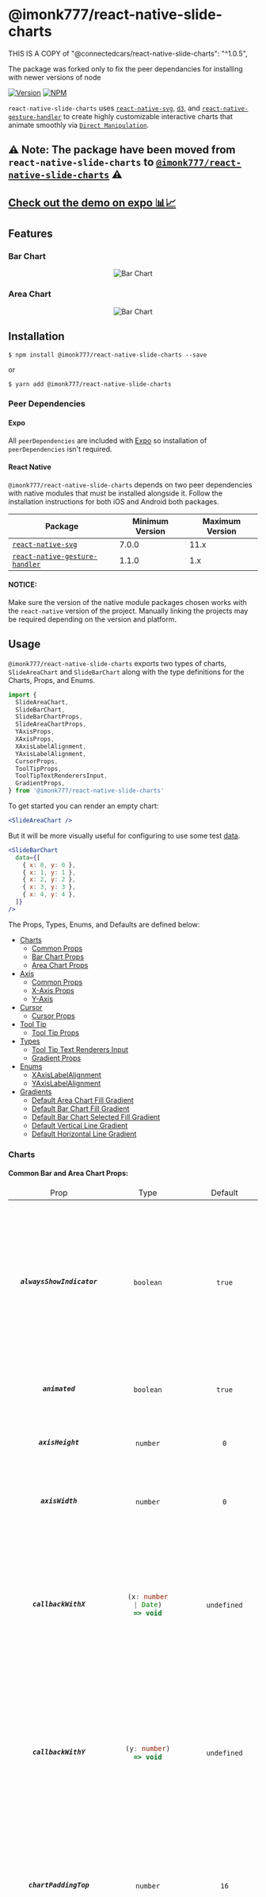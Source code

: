 # @imonk777/react-native-slide-charts

THIS IS A COPY of "@connectedcars/react-native-slide-charts": "^1.0.5",

The package was forked only to fix the peer dependancies for installing with newer versions of node

[![Version](https://img.shields.io/npm/v/@imonk777/react-native-slide-charts.svg)](https://www.npmjs.com/package/@imonk777/react-native-slide-charts)
[![NPM](https://img.shields.io/npm/dm/@imonk777/react-native-slide-charts.svg)](https://www.npmjs.com/package/@imonk777/react-native-slide-charts)

`react-native-slide-charts` uses [`react-native-svg`](https://github.com/react-native-community/react-native-svg), [`d3`](https://github.com/d3/d3), and [`react-native-gesture-handler`](https://github.com/software-mansion/react-native-gesture-handler) to create highly customizable interactive charts that animate smoothly via [`Direct Manipulation`](https://facebook.github.io/react-native/docs/direct-manipulation).

## :warning: Note: The package have been moved from `react-native-slide-charts` to [`@imonk777/react-native-slide-charts`](https://www.npmjs.com/package/@imonk777/react-native-slide-charts) :warning:

## [Check out the demo on expo 📊📈](https://snack.expo.io/@nhannah/react-native-slide-charts)

## Features

### Bar Chart

<p align="center">
  <img alt="Bar Chart" src="./screenshots/BarChart.gif">
</p>

### Area Chart

<p align="center">
  <img alt="Bar Chart" src="./screenshots/AreaChart.gif">
</p>

## Installation

```console
$ npm install @imonk777/react-native-slide-charts --save
```

or

```console
$ yarn add @imonk777/react-native-slide-charts
```

### Peer Dependencies

#### Expo

All `peerDependencies` are included with [Expo](https://expo.io/) so installation of `peerDependencies` isn't required.

#### React Native

`@imonk777/react-native-slide-charts` depends on two peer dependencies with native modules that must be installed alongside it. Follow the installation instructions for both iOS and Android both packages.

| Package                                                                                               | Minimum Version | Maximum Version |
| ----------------------------------------------------------------------------------------------------- | --------------- | --------------- |
| [`react-native-svg`](https://github.com/react-native-community/react-native-svg)                      | 7.0.0           | 11.x             |
| [`react-native-gesture-handler`](https://github.com/software-mansion/react-native-gesture-handler)    | 1.1.0           | 1.x             |

#### NOTICE:

Make sure the version of the native module packages chosen works with the `react-native` version of the project. Manually linking the projects may be required depending on the version and platform.

## Usage

`@imonk777/react-native-slide-charts` exports two types of charts, `SlideAreaChart` and `SlideBarChart` along with the type definitions for the Charts, Props, and Enums.

```jsx
import {
  SlideAreaChart,
  SlideBarChart,
  SlideBarChartProps,
  SlideAreaChartProps,
  YAxisProps,
  XAxisProps,
  XAxisLabelAlignment,
  YAxisLabelAlignment,
  CursorProps,
  ToolTipProps,
  ToolTipTextRenderersInput,
  GradientProps,
} from '@imonk777/react-native-slide-charts'
```

To get started you can render an empty chart:

```jsx
<SlideAreaChart />
```

But it will be more visually useful for configuring to use some test [data](#data).

```jsx
<SlideBarChart
  data={[
    { x: 0, y: 0 },
    { x: 1, y: 1 },
    { x: 2, y: 2 },
    { x: 3, y: 3 },
    { x: 4, y: 4 },
  ]}
/>
```

The Props, Types, Enums, and Defaults are defined below:

- [Charts](#charts)
  - [Common Props](#common-bar-and-area-chart-props)
  - [Bar Chart Props](#bar-chart-props)
  - [Area Chart Props](#area-chart-props)
- [Axis](#axis)
  - [Common Props](#common-x-and-y-axis-props)
  - [X-Axis Props](#x-axis-props)
  - [Y-Axis](#y-axis-props)
- [Cursor](#cursor)
  - [Cursor Props](#cursor-props)
- [Tool Tip](#tool-tip)
  - [Tool Tip Props](#tool-tip-props)
- [Types](#types)
  - [Tool Tip Text Renderers Input](#tool-tip-text-renderers-input)
  - [Gradient Props](#gradient-props)
- [Enums](#enums)
  - [XAxisLabelAlignment](#xaxislabelalignment)
  - [YAxisLabelAlignment](#yaxislabelalignment)
- [Gradients](#gradients)
  - [Default Area Chart Fill Gradient](#default-area-chart-fill-gradient)
  - [Default Bar Chart Fill Gradient](#default-bar-chart-fill-gradient)
  - [Default Bar Chart Selected Fill Gradient](#default-bar-chart-selected-fill-gradient)
  - [Default Vertical Line Gradient](#default-vertical-line-gradient)
  - [Default Horizontal Line Gradient](#default-horizontal-line-gradient)

### Charts

#### Common Bar and Area Chart Props:

<table>
<thead>
<tr>
<td align="center">
  Prop
</td>
<td align="center">
  Type
</td>
<td align="center">
  Default
</td>
<td align="left">
  Note
</td>
</tr>
</thead>
<tbody>
<tr>
<td align="center">
  
  ##### `alwaysShowIndicator`
</td>
<td align="center">

`boolean`

</td>
<td align="center">

`true`

</td>
<td align="left">

Determines if the indicator for the chart should be visible always or just when being touched.<br/><br/>For [`SlideAreaChart`](#area-chart-props) the indicator is the [`CursorMarker`, `CursorLine`](#cursor), and [`ToolTip`](#tool-tip).<br/><br/>For [`SlideBarChart`](#bar-chart-props) the indicator is the [`barSelectedColor`](#barselectedcolor) or [`renderSelectedFillGradient`](#renderselectedfillgradient) and [`ToolTip`](#tool-tip).

</td>
</tr>
<tr>
<td align="center">
  
  ##### `animated`
</td>
<td align="center">

`boolean`

</td>
<td align="center">

`true`

</td>
<td align="left">

Animates the charts on mounting and between prop updates.

</td>
</tr>
<tr>
<td align="center">
  
  ##### `axisHeight`
</td>
<td align="center">

`number`

</td>
<td align="center">

`0`

</td>
<td align="left">

Height of the area below the chart for the X-Axis markers and label to render in.

</td>
</tr>
<tr>
<td align="center">
  
  ##### `axisWidth`
</td>
<td align="center">

`number`

</td>
<td align="center">

`0`

</td>
<td align="left">

Width of the area left of the chart for the Y-Axis markers and label to render in.

</td>
</tr>
<tr>
<td align="center">
  
  ##### `callbackWithX`
</td>
<td align="center">

```ts
(x: number
| Date)
=> void
```

</td>
<td align="center">

`undefined`

</td>
<td align="left">

Callback function that provides the current [Cursor](#cursor) position `x`. As this is firing off of a continuous animation and not state the usage should match appropriately.<br/><br/>e.g. This can be used in conjunction with an array of timed gps points to move an indicator along a path on a map.

</td>
</tr>
<tr>
<td align="center">
  
  ##### `callbackWithY`
</td>
<td align="center">

```ts
(y: number)
=> void
```

</td>
<td align="center">

`undefined`

</td>
<td align="left">

Callback function that provides the current [Cursor](#cursor) position `y`. As this is firing off of a continuous animation and not state the usage should match appropriately.<br/><br/>e.g. This can be used with direct manipulation on a `TextInput` to display the current value outside the chart.

</td>
</tr>
<tr>
<td align="center">
  
  ##### `chartPaddingTop`
</td>
<td align="center">

`number`

</td>
<td align="center">

`16`

</td>
<td align="left">

Pushes the rendered height of the data within the chart down to make room for the [`ToolTip`](#tool-tip-props) at the max. The [`ToolTip`](#tool-tip-props) will render outside of the chart component if desired so this can be set to `0`, or adjusted for using [`paddingTop`](#paddingtop) or [`style`](#style) instead if desired.

</td>
</tr>
<tr>
<td align="center">
  
  ##### `data`
</td>
<td align="center">

```ts
Array<{
  x: number
  | Date,
  y: number
}>
```

</td>
<td align="center">

`[]`

</td>
<td align="left">

Data that will be displayed on the chart. This must be an array of objects with `x` and `y` values with the `x` increasing from index `0` onward as the chart does not sort the array before use and will render incorrectly otherwise.

</td>
</tr>
<tr>
<td align="center">
  
  ##### `fillColor`
</td>
<td align="center">

`string`

</td>
<td align="center">

`undefined`

</td>
<td align="left">

Color to fill the bars of the bar chart or area of the area chart. Takes precedence over [`renderFillGradient`](#renderfillgradient) when applied.

</td>
</tr>
<tr>
<td align="center">
  
  ##### `height`
</td>
<td align="center">

`number`

</td>
<td align="center">

`200`

</td>
<td align="left">

Height of the entire chart component.

</td>
</tr>
<tr>
<td align="center">
  
  ##### `onPress`
</td>
<td align="center">

```ts
() => void
```

</td>
<td align="center">

`undefined`

</td>
<td align="left">

If provided the chart will not be interactive and instead can be pressed.

</td>
</tr>
<tr>
<td align="center">
  
  ##### `paddingBottom`
</td>
<td align="center">

`number`

</td>
<td align="center">

`0`

</td>
<td align="left">

Bottom padding as it can not be applied via [`style`](#style) to the chart component.

</td>
</tr>
<tr>
<td align="center">
  
  ##### `paddingLeft`
</td>
<td align="center">

`number`

</td>
<td align="center">

`8`

</td>
<td align="left">

Left padding as it can not be applied via [style](#style) to the chart component.

</td>
</tr>
<tr>
<td align="center">
  
  ##### `paddingRight`
</td>
<td align="center">

`number`

</td>
<td align="center">

`8`

</td>
<td align="left">

Right padding as it can not be applied via [style](#style) to the chart component.

</td>
</tr>
<tr>
<td align="center">
  
  ##### `paddingTop`
</td>
<td align="center">

`number`

</td>
<td align="center">

`0`

</td>
<td align="left">

Top padding as it can not be applied via [style](#style) to the chart component.

</td>
</tr>
<tr>
<td align="center">
  
  ##### `renderFillGradient`
</td>
<td align="center">

```ts
(props:
GradientProps)
=> JSX.Element
| null
```

</td>
<td align="center">

[Default Area Chart](#default-area-chart-fill-gradient)
[Default Bar Chart](#default-bar-chart-fill-gradient)

</td>
<td align="left">

Function that takes [`GradientProps`](#gradient-props) and returns a custom gradient to fill the bars of the bar chart or area of the area chart.

</td>
</tr>
<tr>
<td align="center">
  
  ##### `scrollable`
</td>
<td align="center">

`boolean`

</td>
<td align="center">

`false`

</td>
<td align="left">

Ensure touch is passed to [`scrollView`](https://facebook.github.io/react-native/docs/scrollview) on `y` movement if component is inside [`scrollView`](https://facebook.github.io/react-native/docs/scrollview).

</td>
</tr>
<tr>
<td align="center">
  
  ##### `shouldCancelWhenOutside`
</td>
<td align="center">

`boolean`

</td>
<td align="center">

`true`

</td>
<td align="left">

Terminates touch outside the chart component.

</td>
</tr>
<tr>
<td align="center">
  
  ##### `showIndicatorCallback`
</td>
<td align="center">

```ts
(opacity: number)
=> void
```

</td>
<td align="center">

`undefined`

</td>
<td align="left">

If [`alwaysShowIndicator`](#alwaysshowindicator) is `false` this function is fired with the current indicator opacity whenever the indicator appears or disappears.

</td>
</tr>
<tr>
<td align="center">
  
  ##### `style`
</td>
<td align="center">

`ViewStyle`

</td>
<td align="center">

```ts
{backgroundColor:
'#fff'}
```

</td>
<td align="left">

Style of chart component.

</td>
</tr>
</tr>
<tr>
<td align="center">
  
  ##### `throttleAndroid`
</td>
<td align="center">

`boolean`

</td>
<td align="center">

`false`

</td>
<td align="left">

On some slower Android devices there may be too many calls across the bridge that it can cause some lagging of the indicator movement, this limits the calls to the queue on Android with little noticeable change in the interaction.

</td>
</tr>
<tr>
<td align="center">
  
  ##### `toolTipProps`
</td>
<td align="center">

[`ToolTipProps`](#tool-tip-props)

</td>
<td align="center">

`undefined`

</td>
<td align="left">

Props for rendering the [`ToolTip`](#tool-tip).

</td>
</tr>
<tr>
<td align="center">
  
  ##### `width`
</td>
<td align="center">

`number`

</td>
<td align="center">

```ts
Dimensions
.get('window')
.width
```

</td>
<td align="left">

Width of the entire chart.

</td>
</tr>
<tr>
<td align="center">
  
  ##### `xAxisProps`
</td>
<td align="center">

[`XAxisProps`](#x-axis-props)

</td>
<td align="center">

`undefined`

</td>
<td align="left">

Props for rendering the [`XAxis`](#x-axis-props).

</td>
</tr>
<tr>
<td align="center">
  
  ##### `xRange`
</td>
<td align="center">

```ts
[number, number]
| [Date, Date]
```

</td>
<td align="center">

Value of `x` in first and last object in [`data`](#data) array.

</td>
<td align="left">

The range for the [`XAxis`](#x-axis-props) of the chart to be rendered.

</td>
</tr>
<tr>
<td align="center">
  
  ##### `xScale`
</td>
<td align="center">

```ts
'time' | 'linear'
```

</td>
<td align="center">

`'linear'`

</td>
<td align="left">

Determines the applied [`d3` scale](https://www.d3indepth.com/scales/) of the chart.

</td>
</tr>
<tr>
<td align="center">
  
  ##### `yAxisProps`
</td>
<td align="center">

[`YAxisProps`](#y-axis-props)

</td>
<td align="center">

`undefined`

</td>
<td align="left">

Props for rendering the [YAxis](#y-axis-props).

</td>
</tr>
<tr>
<td align="center">
  
  ##### `yRange`
</td>
<td align="center">

```ts
[number, number]
```

</td>
<td align="center">

Max and Min value of `y` in [`data`](#data) array

</td>
<td align="left">

The range for the [`YAxis`](#y-axis-props) of the chart to be rendered.

</td>
</tr>
</tbody>
</table>

#### Bar Chart Props:

<table>
<thead>
<tr>
<td align="center">
  Prop
</td>
<td align="center">
  Type
</td>
<td align="center">
  Default
</td>
<td align="left">
  Note
</td>
</tr>
</thead>
<tbody>
<tr>
<td align="center">
  
  ##### `barSelectedColor`
</td>
<td align="center">

`string`

</td>
<td align="center">

`undefined`

</td>
<td align="left">

Sets the bar color for the selected bar. Takes precedence over [`renderSelectedFillGradient`](#renderselectedfillgradient).

</td>
</tr>
<tr>
<td align="center">
  
  ##### `barSpacing`
</td>
<td align="center">

`number`

</td>
<td align="center">

`1`

</td>
<td align="left">

Sets the space that should be rendered between each bar on the bar chart.

</td>
</tr>
<tr>
<td align="center">
  
  ##### `barWidth`
</td>
<td align="center">

`number`

</td>
<td align="center">

`undefined`

</td>
<td align="left">

Sets the width of each bar, takes precedence over [`barSpacing`](#barspacing) when applied.

</td>
</tr>
</tr>
<tr>
<td align="center">
  
  ##### `hideSelection`
</td>
<td align="center">

`boolean`

</td>
<td align="center">

`false`

</td>
<td align="left">

Prevents [`fillColor`](#fillcolor) or [`renderSelectedFillGradient`](#renderselectedfillgradient) from being applied to the selected bar.

</td>
</tr>
<tr>
<td align="center">
  
  ##### `renderSelectedFillGradient`
</td>
<td align="center">

```ts
(props:
GradientProps)
=> JSX.Element
| null
```

</td>
<td align="center">

[Default Selected Fill Gradient](#default-bar-chart-selected-fill-gradient)

</td>
<td align="left">

Function that takes [`GradientProps`](#gradient-props) and returns a custom gradient to fill the selected bar.

</td>
</tr>
<tr>
<td align="center">
  
  ##### `selectionChangedCallback`
</td>
<td align="center">

```ts
(bar: number)
=> void
```

</td>
<td align="center">

`undefined`

</td>
<td align="left">

This callback is fired when the bar selection has changed via touch. This can be used to fire off haptic feedback to the user, or for other side effects. If using [expo](https://expo.io/) [`selection`](https://developer.apple.com/documentation/uikit/uiselectionfeedbackgenerator) feedback on iOS using [`expo-haptics`](https://github.com/expo/expo/tree/master/packages/expo-haptics) is suggested.

</td>
</tr>
</tbody>
</table>

#### Area Chart Props:

<table>
<thead>
<tr>
<td align="center">
  Prop
</td>
<td align="center">
  Type
</td>
<td align="center">
  Default
</td>
<td align="left">
  Note
</td>
</tr>
</thead>
<tbody>
<tr>
<td align="center">
  
  ##### `cursorProps`
</td>
<td align="center">

[`CursorProps`](#cursor-props)

</td>
<td align="center">

```ts
{cursorMarkerHeight: 24,
cursorMarkerWidth: 24,
cursorWidth: 2}
```

</td>
<td align="left">

Props for [`Cursor`](#cursor) that follows the touch.

</td>
</tr>
<tr>
<td align="center">
  
  ##### `curveType`
</td>
<td align="center">

```ts
shape.CurveFactory
| shape
.CurveFactoryLineOnly
```

</td>
<td align="center">

```ts
shape.curveMonotoneX
```

</td>
<td align="left">

Type of curve to use for the area chart from [`d3-shape`](https://github.com/d3/d3-shape#curves).

</td>
</tr>
<tr>
<td align="center">
  
  ##### `chartLineColor`
</td>
<td align="center">

`string`

</td>
<td align="center">

`'#0081EB'`

</td>
<td align="left">

Color for the line designating the data charted.

</td>
</tr>
</tr>
<tr>
<td align="center">
  
  ##### `chartLineWidth`
</td>
<td align="center">

`number`

</td>
<td align="center">

`3`

</td>
<td align="left">

Stroke width of the line designating the data charted.

</td>
</tr>
</tbody>
</table>

### Axis

#### Common X and Y Axis Props:

<table>
<thead>
<tr>
<td align="center">
  Prop
</td>
<td align="center">
  Type
</td>
<td align="center">
  Default
</td>
<td align="left">
  Note
</td>
</tr>
</thead>
<tbody>
<tr>
<td align="center">
  
  ##### `axisLabel`
</td>
<td align="center">

`string`

</td>
<td align="center">

`undefined`

</td>
<td align="left">

Label for the axis.

</td>
</tr>
<tr>
<td align="center">
  
  ##### `axisLabelStyle`
</td>
<td align="center">

```ts
TSpanProps &
{ color: string }
```

</td>
<td align="center">

```ts
{fontSize: 13,
color: '#777'}
```

</td>
<td align="left">

Styling for [axisLabel](#axislabel), extends [`TSpanProps`](https://github.com/react-native-community/react-native-svg/blob/master/src/index.d.ts) from [`react-native-svg`](https://github.com/react-native-community/react-native-svg) with type `color`.

</td>
</tr>
<tr>
<td align="center">
  
  ##### `labelTopPadding`
</td>
<td align="center">

`number`

</td>
<td align="center">

`4`

</td>
<td align="left">

Space above the label to offset it from either the top of the component ([Y-Axis](#y-axis-props)) or the bottom of the chart ([X-Axis](#x-axis-props)).

</td>
</tr>
</tbody>
</table>

#### X-Axis Props:

<table>
<thead>
<tr>
<td align="center">
  Prop
</td>
<td align="center">
  Type
</td>
<td align="center">
  Default
</td>
<td align="left">
  Note
</td>
</tr>
</thead>
<tbody>
<tr>
<td align="center">
  
  ##### `adjustForSpecialMarkers`
</td>
<td align="center">

`boolean`

</td>
<td align="center">

`false`

</td>
<td align="left">

If [`specialStartmarker`](#specialstartmarker) or [`specialEndMarker`](#specialendmarker) are set it adjusts the text to left or right align to the edge of the chart.

</td>
</tr>
<tr>
<td align="center">
  
  ##### `axisLabelAlignment`
</td>
<td align="center">

[`XAxisLabelAlignment`](#xaxislabelalignment)

</td>
<td align="center">

`right`

</td>
<td align="left">

Position for the [axisLabel](#axislabel) below the chart.

</td>
</tr>
<tr>
<td align="center">
  
  ##### `axisMarkerLabels`
</td>
<td align="center">

```ts
string[]
```

</td>
<td align="center">

`[]`

</td>
<td align="left">

Array of labels placed below the chart, these will line up with the bars if there are an adequate amount, or space evenly otherwise.

</td>
</tr>
<tr>
<td align="center">
  
  ##### `labelBottomOffset`
</td>
<td align="center">

`number`

</td>
<td align="center">

`0`

</td>
<td align="left">

If [`axisMarkerLabels`](#axismarkerlabels) and [`axisLabel`](#axislabel) the [`axisLabel`](#axislabel) will bottom justify and this offset will apply to it.

</td>
</tr>
<tr>
<td align="center">
  
  ##### `markerSpacing`
</td>
<td align="center">

`number`

</td>
<td align="center">

`undefined`

</td>
<td align="left">

If [`axisMarkerLabels`](#axismarkerlabels) are overcrowded a number of empty marker spaces can be given to set between each marker shown.

</td>
</tr>
</tr>
<tr>
<td align="center">
  
  ##### `markerTopPadding`
</td>
<td align="center">

`number`

</td>
<td align="center">

`4`

</td>
<td align="left">

The [axis marker labels](#axismarkerlabels) are top justified below the chart, this is the space between the marker and the chart.

</td>
</tr>
<tr>
<td align="center">
  
  ##### `minimumSpacing`
</td>
<td align="center">

`number`

</td>
<td align="center">

`0`

</td>
<td align="left">

The first and last marker are always shown then the rest are laid out left to right; if the marker before the final one would layout closer than [`markerSpacing`](#markerspacing) to the final marker, this can be avoided with minimum spacing. This is also useful in making room for a [`specialEndMarker`](#specialendmarker).

</td>
</tr>
<tr>
<td align="center">
  
  ##### `specialEndMarker`
</td>
<td align="center">

`string`

</td>
<td align="center">

`undefined`

</td>
<td align="left">

The right hand marker of the chart can be set to a special marker.<br/><br/>e.g. 'end'

</td>
</tr>
<tr>
<td align="center">
  
  ##### `specialStartMarker`
</td>
<td align="center">

`string`

</td>
<td align="center">

`undefined`

</td>
<td align="left">

The left hand marker of the chart can be set to a special marker.<br/><br/>e.g. 'start'

</td>
</tr>
</tbody>
</table>

#### Y-Axis Props:

<table>
<thead>
<tr>
<td align="center">
  Prop
</td>
<td align="center">
  Type
</td>
<td align="center">
  Default
</td>
<td align="left">
  Note
</td>
</tr>
</thead>
<tbody>
<tr>
<td align="center">
  
  ##### `averageLineColor`
</td>
<td align="center">

`string`

</td>
<td align="center">

`'#77777780'`

</td>
<td align="left">

Color for average line.

</td>
</tr>
<tr>
<td align="center">
  
  ##### `averageMarkerDecimals`
</td>
<td align="center">

`number`

</td>
<td align="center">

`0`

</td>
<td align="left">

Number of decimal places to show in the average marker if [`markAverageLine`](#markaverageline) is `true`.

</td>
</tr>
<tr>
<td align="center">
  
  ##### `axisAverageMarkerStyle`
</td>
<td align="center">

```ts
TSpanProps &
{ color:
string }
```

</td>
<td align="center">

```ts
{
fontSize:
13,
color:
'#77777780'
}
```

</td>
<td align="left">

Styling for marker, extends [`TSpanProps`](https://github.com/react-native-community/react-native-svg/blob/master/src/index.d.ts) from [`react-native-svg`](https://github.com/react-native-community/react-native-svg) with type `color`.

</td>
</tr>
<tr>
<td align="center">
  
  ##### `axisLabelAlignment`
</td>
<td align="center">

[`YAxisLabelAlignment`](#yaxislabelalignment)

</td>
<td align="center">

`aboveTicks`

</td>
<td align="left">

Position for the axis label left of the chart.

</td>
</tr>
<tr>
<td align="center">
  
  ##### `axisMarkerStyle`
</td>
<td align="center">

```ts
TSpanProps &
{ color:
string }
```

</td>
<td align="center">

```ts
{fontSize:
13,
color:
'#222'}
```

</td>
<td align="left">

Styling for markers, extends [`TSpanProps`](https://github.com/react-native-community/react-native-svg/blob/master/src/index.d.ts) from [`react-native-svg`](https://github.com/react-native-community/react-native-svg) with type `color`.

</td>
</tr>
<tr>
<td align="center">
  
  ##### `fullBaseLine`
</td>
<td align="center">

`boolean`

</td>
<td align="center">

`false`

</td>
<td align="left">

Extends bottom line of chart to left edge.

</td>
</tr>
<tr>
<td align="center">
  
  ##### `hideMarkers`
</td>
<td align="center">

`boolean`

</td>
<td align="center">

`undefined`

</td>
<td align="left">

Hides the markers on the Y-Axis without hiding the tick lines.

</td>
</tr>
<tr>
<td align="center">
  
  ##### `horizontalLineColor`
</td>
<td align="center">

`string`

</td>
<td align="center">

`undefined`

</td>
<td align="left">

Color for horizontal lines, overrides [`renderHorizontalLineGradient`](#renderhorizontallinegradient).

</td>
</tr>
<tr>
<td align="center">
  
  ##### `horizontalLineWidth`
</td>
<td align="center">

`number`

</td>
<td align="center">

`1`

</td>
<td align="left">

Stroke width for horizontal lines.

</td>
</tr>
<tr>
<td align="center">
  
  ##### `interval`
</td>
<td align="center">

`number`

</td>
<td align="center">

`undefined`

</td>
<td align="left">

Spacing for the Y-Axis ticks, this is determined using [`numberOfTicks`](#numberofticks) and [`yRange`](#yrange) if not defined while [`numberOfTicks`](#numberofticks) is given.

</td>
</tr>
<tr>
<td align="center">
  
  ##### `labelLeftOffset`
</td>
<td align="center">

`number`

</td>
<td align="center">

`0`

</td>
<td align="left">

If there are ticks with labels and an [`axisLabel`](#axislabel) the [`axisLabel`](#axislabel) will left justify and this offset will apply to it.

</td>
</tr>
<tr>
<td align="center">
  
  ##### `markAverageLine`
</td>
<td align="center">

`boolean`

</td>
<td align="center">

`undefined`

</td>
<td align="left">

Show marker next to the average of the data.

</td>
</tr>
<tr>
<td align="center">
  
  ##### `markerChartOffset`
</td>
<td align="center">

`number`

</td>
<td align="center">

`4`

</td>
<td align="left">

Spacing between the markers and the chart to the left of the chart i.e. right of the markers.

</td>
</tr>
<tr>
<td align="center">
  
  ##### `markFirstLine`
</td>
<td align="center">

`boolean`

</td>
<td align="center">

`false`

</td>
<td align="left">

Show marker next to bottom line, often `0` and not visually needed.

</td>
</tr>
<tr>
<td align="center">
  
  ##### `numberOfTicks`
</td>
<td align="center">

`number`

</td>
<td align="center">

`undefined`

</td>
<td align="left">

Number of ticks the chart should have, spaced via [`interval`](#interval).

</td>
</tr>
<tr>
<td align="center">
  
  ##### `renderHorizontalLineGradient`
</td>
<td align="center">

```ts
(props:
GradientProps
& { count:
number }) =>
JSX.Element
| null
```

</td>
<td align="center">

[Default Horizontal Line Gradient](#default-horizontal-line-gradient)

</td>
<td align="left">

Function that takes [`GradientProps`](#gradient-props) and returns a custom gradient for the horizontal lines. The `Defs` prop `key` must match the default, i.e. `key={props.id}`.

</td>
</tr>
<tr>
<td align="center">
  
  ##### `renderVerticalLineGradient`
</td>
<td align="center">

```ts
(props:
GradientProps)
=> JSX.Element
| null
```

</td>
<td align="center">

[Default Vertical Line Gradient](#default-vertical-line-gradient)

</td>
<td align="left">

Function that takes [`GradientProps`](#gradient-props) and returns a custom gradient for the vertical side lines. The `Defs` prop `key` must match the default, i.e. `key={'verticalLineGradient'}`.

</td>
</tr>
<tr>
<td align="center">
  
  ##### `rotateAxisLabel`
</td>
<td align="center">

`boolean`

</td>
<td align="center">

`false`

</td>
<td align="left">

Rotates the [Y-Axis label](#axislabel) vertically.

</td>
</tr>
<tr>
<td align="center">
  
  ##### `showAverageLine`
</td>
<td align="center">

`boolean`

</td>
<td align="center">

`undefined`

</td>
<td align="left">

Shows the average line.

</td>
</tr>
<tr>
<td align="center">
  
  ##### `showBaseLine`
</td>
<td align="center">

`boolean`

</td>
<td align="center">

`true`

</td>
<td align="left">

Shows the base line of the chart.

</td>
</tr>
<tr>
<td align="center">
  
  ##### `verticalLineColor`
</td>
<td align="center">

`string`

</td>
<td align="center">

`undefined`

</td>
<td align="left">

Color for vertical lines, overrides [`renderVerticallLineGradient`](#renderverticallinegradient).

</td>
</tr>
<tr>
<td align="center">
  
  ##### `verticalLineWidth`
</td>
<td align="center">

`number`

</td>
<td align="center">

`1`

</td>
<td align="left">

Stroke width of the vertial side lines.

</td>
</tr>
</tbody>
</table>

### Cursor

#### Cursor Props:

<table>
<thead>
<tr>
<td align="center">
  Prop
</td>
<td align="center">
  Type
</td>
<td align="center">
  Default
</td>
<td align="left">
  Note
</td>
</tr>
</thead>
<tbody>
<tr>
<td align="center">
  
  ##### `cursorBorderColor`
</td>
<td align="center">

`string`

</td>
<td align="center">

`'#fff'`

</td>
<td align="left">

Border color for default cursor.

</td>
</tr>
<tr>
<td align="center">
  
  ##### `cursorColor`
</td>
<td align="center">

`string`

</td>
<td align="center">

`'#F4B700'`

</td>
<td align="left">

Internal color for default cursor.

</td>
</tr>
<tr>
<td align="center">
  
  ##### `cursorLine`
</td>
<td align="center">

`boolean`

</td>
<td align="center">

`true`

</td>
<td align="left">

Display line to bottom of chart below cursor.

</td>
</tr>
<tr>
<td align="center">
  
  ##### `cursorMarkerHeight`
</td>
<td align="center">

`number`

</td>
<td align="center">

`24`

</td>
<td align="left">

Height of the cursor, you need to adjust this is you use a [custom cursor](#rendercursormarker) or want to change the default cursor size.

</td>
</tr>
<tr>
<td align="center">
  
  ##### `cursorMarkerWidth`
</td>
<td align="center">

`number`

</td>
<td align="center">

`24`

</td>
<td align="left">

Width of the cursor, you need to adjust this is you use a [custom cursor](#rendercursormarker) or want to change the default cursor size.

</td>
</tr>
<tr>
<td align="center">
  
  ##### `cursorWidth`
</td>
<td align="center">

`number`

</td>
<td align="center">

`2`

</td>
<td align="left">

Width of the [cursor line](#cursorline).

</td>
</tr>
<tr>
<td align="center">
  
  ##### `displayCursor`
</td>
<td align="center">

`boolean`

</td>
<td align="center">

`true`

</td>
<td align="left">

Display the cursor.

</td>
</tr>
<tr>
<td align="center">
  
  ##### `renderCursorMarker`
</td>
<td align="center">

```ts
(props:
CursorProps & { ref:
React.RefObject<any>
}) =>
React.ReactNode | null
```

</td>
<td align="center">

`undefined`

</td>
<td align="left">

Function that returns a custom cursor marker with ref assigned to outer most [`View`](https://facebook.github.io/react-native/docs/view).

</td>
</tr>
</tbody>
</table>

### Tool Tip

#### Tool Tip Props:

<table>
<thead>
<tr>
<td align="center">
  Prop
</td>
<td align="center">
  Type
</td>
<td align="center">
  Default
</td>
<td align="left">
  Note
</td>
</tr>
</thead>
<tbody>
<tr>
<td align="center">
  
  ##### `backgroundColor`
</td>
<td align="center">

`string`

</td>
<td align="center">

`'#fff'`

</td>
<td align="left">

Background color of tool tip.

</td>
</tr>
<tr>
<td align="center">
  
  ##### `borderRadius`
</td>
<td align="center">

`number`

</td>
<td align="center">

`2`

</td>
<td align="left">

Border radius of tool tip corners.

</td>
</tr>
<tr>
<td align="center">
  
  ##### `displayToolTip`
</td>
<td align="center">

`boolean`

</td>
<td align="center">

`true`

</td>
<td align="left">

Display tool tip if [`toolTipTextRenderers`](#tooltiptextrenderers) given.

</td>
</tr>
<tr>
<td align="center">
  
  ##### `displayTriangle`
</td>
<td align="center">

`boolean`

</td>
<td align="center">

`true`

</td>
<td align="left">

Display tool tip triangle on bottom of tool tip.

</td>
</tr>
<tr>
<td align="center">
  
  ##### `fontSize`
</td>
<td align="center">

`number`

</td>
<td align="center">

`13`

</td>
<td align="left">

Default font size of tool tip text.

</td>
</tr>
<tr>
<td align="center">
  
  ##### `height`
</td>
<td align="center">

`number`

</td>
<td align="center">

`undefined`

</td>
<td align="left">

Height of the tool tip, you should set this if there are minimal changes to the height across the data as the measurements for setting this can cause jitteriness on Android at times.

</td>
</tr>
<tr>
<td align="center">
  
  ##### `lockTriangleCenter`
</td>
<td align="center">

`boolean`

</td>
<td align="center">

`false`

</td>
<td align="left">

Set the tool tip triangle centered instead of moving to adjust for the position within the chart.

</td>
</tr>
<tr>
<td align="center">
  
  ##### `textStyles`
</td>
<td align="center">

[`TextStyle[]`](https://facebook.github.io/react-native/docs/text-style-props)

</td>
<td align="center">

`[]`

</td>
<td align="left">

Array of text styles that match up with [toolTipTextRenderers](#tooltiptextrenderers) array for styling.

</td>
</tr>
<tr>
<td align="center">
  
  ##### `toolTipTextRenderers`
</td>
<td align="center">

```ts
Array<(
toolTipTextRenderersInput:
ToolTipTextRenderersInput
) => { text: string }
>
```

</td>
<td align="center">

`[]`

</td>
<td align="left">

Array of functions that take [`toolTipTextRenderersInput`](#tool-tip-text-renderers-input) and return an object that has a `text` key with a `string` value.

</td>
</tr>
<tr>
<td align="center">
  
  ##### `width`
</td>
<td align="center">

`number`

</td>
<td align="center">

`undefined`

</td>
<td align="left">

Width of the tool tip, you should set this if there are minimal changes to the width across the data as the measurements for setting this can cause jitteriness on Android at times.

</td>
</tr>
</tbody>
</table>

### Types

#### Tool Tip Text Renderers Input:

<table>
<thead>
<tr>
<td align="center">
  Key
</td>
<td align="center">
  Type
</td>
<td align="left">
  Note
</td>
</tr>
</thead>
<tbody>
<tr>
<td align="center">
  
  ##### `scaleX`
</td>
<td align="center">

```ts
ScaleTime<number, number> |
ScaleLinear<number, number>
```

</td>
<td align="left">

The scaleX function used to draw the chart, combined with `.invert` and `x` a value can be determined for any cursor position.

</td>
</tr>
<tr>
<td align="center">
  
  ##### `scaleY`
</td>
<td align="center">

```ts
ScaleLinear<number, number>
```

</td>
<td align="left">

The scaleY function used to draw the chart, combined with `.invert` and `y` a value can be determined for any cursor position.

</td>
</tr>
<tr>
<td align="center">
  
  ##### `selectedBarNumber`
</td>
<td align="center">

`number`

</td>
<td align="left">

The `selectedBarNumber` of the [bar chart](#bar-chart-props), this is always `0` for the [area chart](#area-chart-props).

</td>
</tr>
<tr>
<td align="center">
  
  ##### `x`
</td>
<td align="center">

`number`

</td>
<td align="left">

Current `x` value of the cursor, use in combination with [scaleX](#scalex).

</td>
</tr>
<tr>
<td align="center">
  
  ##### `y`
</td>
<td align="center">

`number`

</td>
<td align="left">

Current `y` value of the cursor, use in combination with [scaleY](#scaley).

</td>
</tr>
</tbody>
</table>

#### Gradient Props:

<table>
<thead>
<tr>
<td align="center">
  Key
</td>
<td align="center">
  Type
</td>
<td align="left">
  Note
</td>
</tr>
</thead>
<tbody>
<tr>
<td align="center">
  
  ##### `id`
</td>
<td align="center">

`string`

</td>
<td align="left">

The `id` can be used as the key on the gradient `Defs` returned to designate it for use by the the chart as shown in the [example](#default-horizontal-line-gradient).

</td>
</tr>
</tbody>
</table>

### Enums

#### XAxisLabelAlignment:

```ts
enum XAxisLabelAlignment {
  right = 'right',
  left = 'left',
  center = 'center',
}
```

#### YAxisLabelAlignment:

```ts
enum YAxisLabelAlignment {
  top = 'top',
  bottom = 'bottom',
  middle = 'middle',
  aboveTicks = 'aboveTicks',
}
```

### Gradients

#### Default Area Chart Fill Gradient:

```ts
const defaultAreaChartFillGradient = (props: GradientProps) => {
  return (
    <LinearGradient x1='50%' y1='0%' x2='50%' y2='100%' {...props}>
      <Stop stopColor='#0081EB' offset='0%' stopOpacity='0.2' />
      <Stop stopColor='#FFFFFF' offset='100%' stopOpacity='0.2' />
    </LinearGradient>
  )
}
```

#### Default Bar Chart Fill Gradient:

```ts
const defaultBarChartFillGradient = (props: GradientProps) => {
  return (
    <LinearGradient x1='50%' y1='0%' x2='50%' y2='100%' {...props}>
      <Stop stopColor='#0081EB' offset='0%' stopOpacity='0.4' />
      <Stop stopColor='#0081EB' offset='100%' stopOpacity='0.4' />
    </LinearGradient>
  )
}
```

#### Default Bar Chart Selected Fill Gradient:

```ts
const defaultBarChartSelectedFillGradient = (props: GradientProps) => {
  return (
    <LinearGradient x1='50%' y1='0%' x2='50%' y2='100%' {...props}>
      <Stop stopColor='#0081EB' offset='0%' stopOpacity='1' />
      <Stop stopColor='#0081EB' offset='100%' stopOpacity='1' />
    </LinearGradient>
  )
}
```

#### Default Vertical Line Gradient:

```ts
export const verticalLineGradient = (props: GradientProps) => (
  <Defs key={'verticalLineGradient'}>
    <LinearGradient x1='50%' y1='0%' x2='50%' y2='100%' {...props}>
      <Stop stopColor='#ffffff' offset='0%' stopOpacity='1' />
      <Stop stopColor='#dadada' offset='30%' stopOpacity='1' />
      <Stop stopColor='#dadada' offset='100%' stopOpacity='1' />
    </LinearGradient>
  </Defs>
)
```

#### Default Horizontal Line Gradient:

```ts
export const horizontalLineGradient = (
  props: GradientProps & { count: number }
) => (
  <Defs key={props.id}>
    <LinearGradient x1='0%' y1='0%' x2='100%' y2='0%' id={props.id}>
      <Stop stopColor='#dadada' offset='0%' stopOpacity='1' />
      <Stop stopColor='#dadada' offset='50%' stopOpacity='1' />
      <Stop stopColor='#dadada' offset='100%' stopOpacity='1' />
    </LinearGradient>
  </Defs>
)
```